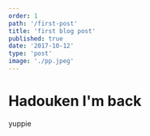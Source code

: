 ```yaml
---
order: 1
path: '/first-post'
title: 'first blog post'
published: true
date: '2017-10-12'
type: 'post'
image: './pp.jpeg'
---
```


# Hadouken I'm back

yuppie
